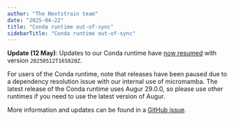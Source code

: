 ```yaml
---
author: "The Nextstrain team"
date: "2025-04-22"
title: "Conda runtime out-of-sync"
sidebarTitle: "Conda runtime out-of-sync"
---
```


**Update (12 May)**: Updates to our Conda runtime have [now
resumed](/blog/2025-05-12-conda-runtime-*nsync) with version
`20250512T165820Z`.

For users of the Conda runtime, note that releases have been paused due to
a dependency resolution issue with our internal use of micromamba.
The latest release of the Conda runtime uses Augur 29.0.0, so please use other
runtimes if you need to use the latest version of Augur.

More information and updates can be found in a
[GitHub issue](https://github.com/nextstrain/conda-base/issues/105).
